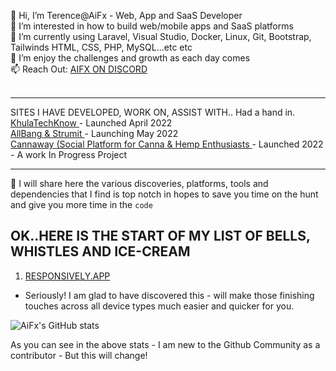 👋 Hi, I’m Terence@AiFx - Web, App and SaaS Developer<br>
👀 I’m interested in how to build web/mobile apps and SaaS platforms<br>
🌱 I’m currently using Laravel, Visual Studio, Docker, Linux, Git, Bootstrap, Tailwinds HTML, CSS, PHP, MySQL...etc etc <br>
💞️ I’m enjoy the challenges and growth as each day comes<br>
📫 Reach Out: <a href="https://discord.gg/Pqd68PMYK3"> AIFX ON DISCORD </a> <br> 
<br>
<hr>

SITES I HAVE DEVELOPED, WORK ON, ASSIST WITH.. Had a hand in. <br>
<a href="https://khulatechknow.co.za"> KhulaTechKnow </a> - Launched April 2022 <br>
<a href="https://allbang.co.za"> AllBang & Strumit </a> - Launching May 2022 <br>
<a href="https://cannaway.co.za"> Cannaway (Social Platform for Canna & Hemp Enthusiasts  </a> - Launched 2022 - A work In Progress Project <br>
<hr>

🤖 I will share here the various discoveries, platforms, tools and dependencies that I find is top notch in hopes to save you time on the hunt and give you more time in the `code`

## OK..HERE IS THE START OF MY LIST OF BELLS, WHISTLES AND ICE-CREAM

1. <a href="https://github.com/responsively-org/responsively-app">RESPONSIVELY.APP</a> <br> 
* Seriously! I am glad to have discovered this - will make those finishing touches across all device types much easier and quicker for you.


![AiFx's GitHub stats](https://github-readme-stats.vercel.app/api?username=AiFxApp&show_icons=true&theme=tokyonight)
<br>
<!--[![Top Langs](https://github-readme-stats.vercel.app/api/top-langs/?username=AiFxApp&layout=compact)](https://github.com/AiFxApp/github-readme-stats)-->

As you can see in the above stats - I am new to the Github Community as a contributor - But this will change! 
